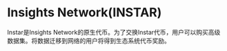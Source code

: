 # 

# Insights Network(INSTAR)

Instar是Insights Network的原生代币。为了交换Instar代币，用户可以购买高级数据集。将数据迁移到网络的用户将得到生态系统代币奖励。


